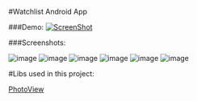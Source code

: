 #Watchlist Android App

###Demo:
[![ScreenShot](http://i.imgur.com/WA8568g.png)](https://www.youtube.com/watch?v=di66WZXNbtg)

###Screenshots:

![image](http://i.imgur.com/vXaJhNn.png?1)
![image](http://i.imgur.com/QhG5LZY.png?1)
![image](http://i.imgur.com/5bjIOU2.png?1)
![image](http://i.imgur.com/ST3t8hf.png?1)
![image](http://i.imgur.com/3YqO6oz.png?1)
![image](http://i.imgur.com/3YqO6oz.png?1)

#Libs used in this project:

[PhotoView](https://github.com/chrisbanes/PhotoView)
